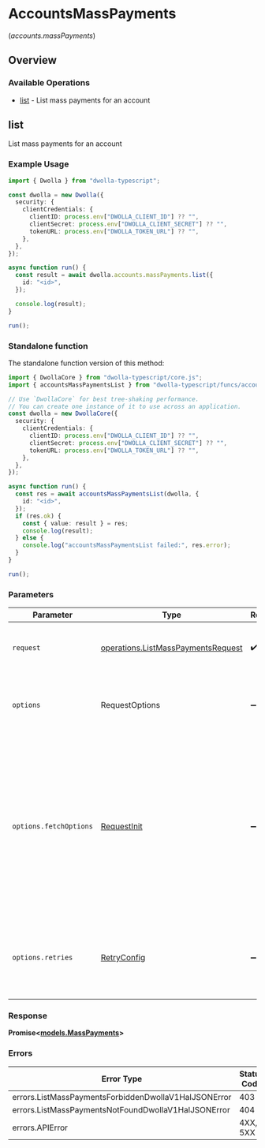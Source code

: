 # AccountsMassPayments
(*accounts.massPayments*)

## Overview

### Available Operations

* [list](#list) - List mass payments for an account

## list

List mass payments for an account

### Example Usage

```typescript
import { Dwolla } from "dwolla-typescript";

const dwolla = new Dwolla({
  security: {
    clientCredentials: {
      clientID: process.env["DWOLLA_CLIENT_ID"] ?? "",
      clientSecret: process.env["DWOLLA_CLIENT_SECRET"] ?? "",
      tokenURL: process.env["DWOLLA_TOKEN_URL"] ?? "",
    },
  },
});

async function run() {
  const result = await dwolla.accounts.massPayments.list({
    id: "<id>",
  });

  console.log(result);
}

run();
```

### Standalone function

The standalone function version of this method:

```typescript
import { DwollaCore } from "dwolla-typescript/core.js";
import { accountsMassPaymentsList } from "dwolla-typescript/funcs/accountsMassPaymentsList.js";

// Use `DwollaCore` for best tree-shaking performance.
// You can create one instance of it to use across an application.
const dwolla = new DwollaCore({
  security: {
    clientCredentials: {
      clientID: process.env["DWOLLA_CLIENT_ID"] ?? "",
      clientSecret: process.env["DWOLLA_CLIENT_SECRET"] ?? "",
      tokenURL: process.env["DWOLLA_TOKEN_URL"] ?? "",
    },
  },
});

async function run() {
  const res = await accountsMassPaymentsList(dwolla, {
    id: "<id>",
  });
  if (res.ok) {
    const { value: result } = res;
    console.log(result);
  } else {
    console.log("accountsMassPaymentsList failed:", res.error);
  }
}

run();
```

### Parameters

| Parameter                                                                                                                                                                      | Type                                                                                                                                                                           | Required                                                                                                                                                                       | Description                                                                                                                                                                    |
| ------------------------------------------------------------------------------------------------------------------------------------------------------------------------------ | ------------------------------------------------------------------------------------------------------------------------------------------------------------------------------ | ------------------------------------------------------------------------------------------------------------------------------------------------------------------------------ | ------------------------------------------------------------------------------------------------------------------------------------------------------------------------------ |
| `request`                                                                                                                                                                      | [operations.ListMassPaymentsRequest](../../models/operations/listmasspaymentsrequest.md)                                                                                       | :heavy_check_mark:                                                                                                                                                             | The request object to use for the request.                                                                                                                                     |
| `options`                                                                                                                                                                      | RequestOptions                                                                                                                                                                 | :heavy_minus_sign:                                                                                                                                                             | Used to set various options for making HTTP requests.                                                                                                                          |
| `options.fetchOptions`                                                                                                                                                         | [RequestInit](https://developer.mozilla.org/en-US/docs/Web/API/Request/Request#options)                                                                                        | :heavy_minus_sign:                                                                                                                                                             | Options that are passed to the underlying HTTP request. This can be used to inject extra headers for examples. All `Request` options, except `method` and `body`, are allowed. |
| `options.retries`                                                                                                                                                              | [RetryConfig](../../lib/utils/retryconfig.md)                                                                                                                                  | :heavy_minus_sign:                                                                                                                                                             | Enables retrying HTTP requests under certain failure conditions.                                                                                                               |

### Response

**Promise\<[models.MassPayments](../../models/masspayments.md)\>**

### Errors

| Error Type                                           | Status Code                                          | Content Type                                         |
| ---------------------------------------------------- | ---------------------------------------------------- | ---------------------------------------------------- |
| errors.ListMassPaymentsForbiddenDwollaV1HalJSONError | 403                                                  | application/vnd.dwolla.v1.hal+json                   |
| errors.ListMassPaymentsNotFoundDwollaV1HalJSONError  | 404                                                  | application/vnd.dwolla.v1.hal+json                   |
| errors.APIError                                      | 4XX, 5XX                                             | \*/\*                                                |
